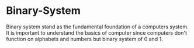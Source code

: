 # Binary-System
Binary system stand as the fundamental foundation of a computers system. It is important to understand the basics of computer since computers don't function on alphabets and numbers but binary system of 0 and 1. 
